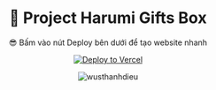 <div align="center">

# 📂 Project Harumi Gifts Box
😎 Bấm vào nút Deploy bên dưới để tạo website nhanh

[![Deploy to Vercel](https://vercel.com/button)](https://vercel.com/import/project?template=https://github.com/khongtruong999/Khong-Truong/tree/main)
</div>
<p align="center">
  <img src="https://img.upanh.tv/2025/05/31/Screenshot-2025-05-31-002815.png" alt="wusthanhdieu">
</p>
